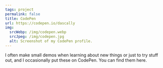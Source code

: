 ```yaml
---
tags: project
permalink: false
title: CodePen
url: https://codepen.io/dascally
img:
  srcWebp: /img/codepen.webp
  srcJpeg: /img/codepen.jpg
  alt: Screenshot of my CodePen profile.
---
```


I often make small demos when learning about new things or just to try stuff
out, and I occasionally put these on CodePen. You can find them here.
